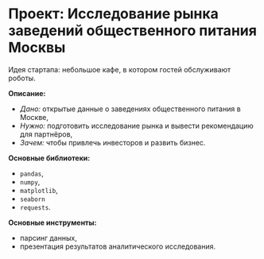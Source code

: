 # **Проект:** Исследование рынка заведений общественного питания Москвы 

Идея стартапа: небольшое кафе, в котором гостей обслуживают роботы. 

**Описание:**
  - *Дано:* открытые данные о заведениях общественного питания в Москве,
  - *Нужно:* подготовить исследование рынка и вывести рекомендацию для партнёров,
  - *Зачем:* чтобы привлечь инвесторов и развить бизнес.

**Основные библиотеки:** 
  - `pandas`, 
  - `numpy`, 
  - `matplotlib`, 
  - `seaborn`
  - `requests`.

**Основные инструменты:** 
  - парсинг данных, 
  - презентация результатов аналитического исследования.
